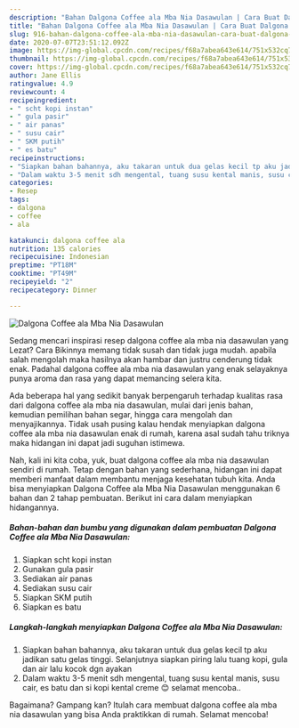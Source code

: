 ```yaml
---
description: "Bahan Dalgona Coffee ala Mba Nia Dasawulan | Cara Buat Dalgona Coffee ala Mba Nia Dasawulan Yang Bisa Manjain Lidah"
title: "Bahan Dalgona Coffee ala Mba Nia Dasawulan | Cara Buat Dalgona Coffee ala Mba Nia Dasawulan Yang Bisa Manjain Lidah"
slug: 916-bahan-dalgona-coffee-ala-mba-nia-dasawulan-cara-buat-dalgona-coffee-ala-mba-nia-dasawulan-yang-bisa-manjain-lidah
date: 2020-07-07T23:51:12.092Z
image: https://img-global.cpcdn.com/recipes/f68a7abea643e614/751x532cq70/dalgona-coffee-ala-mba-nia-dasawulan-foto-resep-utama.jpg
thumbnail: https://img-global.cpcdn.com/recipes/f68a7abea643e614/751x532cq70/dalgona-coffee-ala-mba-nia-dasawulan-foto-resep-utama.jpg
cover: https://img-global.cpcdn.com/recipes/f68a7abea643e614/751x532cq70/dalgona-coffee-ala-mba-nia-dasawulan-foto-resep-utama.jpg
author: Jane Ellis
ratingvalue: 4.9
reviewcount: 4
recipeingredient:
- " scht kopi instan"
- " gula pasir"
- " air panas"
- " susu cair"
- " SKM putih"
- " es batu"
recipeinstructions:
- "Siapkan bahan bahannya, aku takaran untuk dua gelas kecil tp aku jadikan satu gelas tinggi. Selanjutnya siapkan piring lalu tuang kopi, gula dan air lalu kocok dgn ayakan"
- "Dalam waktu 3-5 menit sdh mengental, tuang susu kental manis, susu cair, es batu dan si kopi kental creme 😊 selamat mencoba.."
categories:
- Resep
tags:
- dalgona
- coffee
- ala

katakunci: dalgona coffee ala 
nutrition: 135 calories
recipecuisine: Indonesian
preptime: "PT18M"
cooktime: "PT49M"
recipeyield: "2"
recipecategory: Dinner

---
```



![Dalgona Coffee ala Mba Nia Dasawulan](https://img-global.cpcdn.com/recipes/f68a7abea643e614/751x532cq70/dalgona-coffee-ala-mba-nia-dasawulan-foto-resep-utama.jpg)

Sedang mencari inspirasi resep dalgona coffee ala mba nia dasawulan yang Lezat? Cara Bikinnya memang tidak susah dan tidak juga mudah. apabila salah mengolah maka hasilnya akan hambar dan justru cenderung tidak enak. Padahal dalgona coffee ala mba nia dasawulan yang enak selayaknya punya aroma dan rasa yang dapat memancing selera kita.

Ada beberapa hal yang sedikit banyak berpengaruh terhadap kualitas rasa dari dalgona coffee ala mba nia dasawulan, mulai dari jenis bahan, kemudian pemilihan bahan segar, hingga cara mengolah dan menyajikannya. Tidak usah pusing kalau hendak menyiapkan dalgona coffee ala mba nia dasawulan enak di rumah, karena asal sudah tahu triknya maka hidangan ini dapat jadi suguhan istimewa.




Nah, kali ini kita coba, yuk, buat dalgona coffee ala mba nia dasawulan sendiri di rumah. Tetap dengan bahan yang sederhana, hidangan ini dapat memberi manfaat dalam membantu menjaga kesehatan tubuh kita. Anda bisa menyiapkan Dalgona Coffee ala Mba Nia Dasawulan menggunakan 6 bahan dan 2 tahap pembuatan. Berikut ini cara dalam menyiapkan hidangannya.

<!--inarticleads1-->

##### Bahan-bahan dan bumbu yang digunakan dalam pembuatan Dalgona Coffee ala Mba Nia Dasawulan:

1. Siapkan  scht kopi instan
1. Gunakan  gula pasir
1. Sediakan  air panas
1. Sediakan  susu cair
1. Siapkan  SKM putih
1. Siapkan  es batu




<!--inarticleads2-->

##### Langkah-langkah menyiapkan Dalgona Coffee ala Mba Nia Dasawulan:

1. Siapkan bahan bahannya, aku takaran untuk dua gelas kecil tp aku jadikan satu gelas tinggi. Selanjutnya siapkan piring lalu tuang kopi, gula dan air lalu kocok dgn ayakan
1. Dalam waktu 3-5 menit sdh mengental, tuang susu kental manis, susu cair, es batu dan si kopi kental creme 😊 selamat mencoba..




Bagaimana? Gampang kan? Itulah cara membuat dalgona coffee ala mba nia dasawulan yang bisa Anda praktikkan di rumah. Selamat mencoba!

